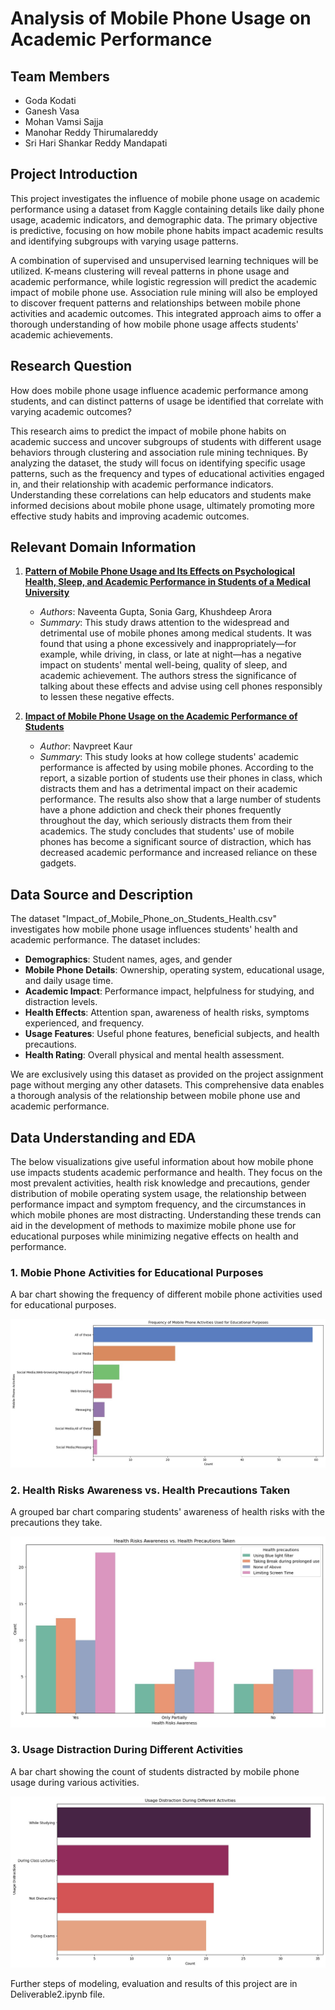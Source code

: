 # Analysis of Mobile Phone Usage on Academic Performance

## Team Members
- Goda Kodati
- Ganesh Vasa
- Mohan Vamsi Sajja
- Manohar Reddy Thirumalareddy
- Sri Hari Shankar Reddy Mandapati

## Project Introduction
This project investigates the influence of mobile phone usage on academic performance using a dataset from Kaggle containing details like daily phone usage, academic indicators, and demographic data. The primary objective is predictive, focusing on how mobile phone habits impact academic results and identifying subgroups with varying usage patterns.

A combination of supervised and unsupervised learning techniques will be utilized. K-means clustering will reveal patterns in phone usage and academic performance, while logistic regression will predict the academic impact of mobile phone use. Association rule mining will also be employed to discover frequent patterns and relationships between mobile phone activities and academic outcomes. This integrated approach aims to offer a thorough understanding of how mobile phone usage affects students' academic achievements.

## Research Question
How does mobile phone usage influence academic performance among students, and can distinct patterns of usage be identified that correlate with varying academic outcomes?

This research aims to predict the impact of mobile phone habits on academic success and uncover subgroups of students with different usage behaviors through clustering and association rule mining techniques. By analyzing the dataset, the study will focus on identifying specific usage patterns, such as the frequency and types of educational activities engaged in, and their relationship with academic performance indicators. Understanding these correlations can help educators and students make informed decisions about mobile phone usage, ultimately promoting more effective study habits and improving academic outcomes.

## Relevant Domain Information
1. **[Pattern of Mobile Phone Usage and Its Effects on Psychological Health, Sleep, and Academic Performance in Students of a Medical University](https://www.njppp.com/fulltext/28-1446609222.pdf?1722014169)**
   - *Authors*: Naveenta Gupta, Sonia Garg, Khushdeep Arora
   - *Summary*: This study draws attention to the widespread and detrimental use of mobile phones among medical students. It was found that using a phone excessively and inappropriately—for example, while driving, in class, or late at night—has a negative impact on students' mental well-being, quality of sleep, and academic achievement. The authors stress the significance of talking about these effects and advise using cell phones responsibly to lessen these negative effects.

2. **[Impact of Mobile Phone Usage on the Academic Performance of Students](https://www.pramanaresearch.org/gallery/prj_c_d_29.pdf)**
   - *Author*: Navpreet Kaur
   - *Summary*: This study looks at how college students' academic performance is affected by using mobile phones. According to the report, a sizable portion of students use their phones in class, which distracts them and has a detrimental impact on their academic performance. The results also show that a large number of students have a phone addiction and check their phones frequently throughout the day, which seriously distracts them from their academics. The study concludes that students' use of mobile phones has become a significant source of distraction, which has decreased academic performance and increased reliance on these gadgets.

## Data Source and Description
The dataset "Impact_of_Mobile_Phone_on_Students_Health.csv" investigates how mobile phone usage influences students' health and academic performance. The dataset includes:
- **Demographics**: Student names, ages, and gender
- **Mobile Phone Details**: Ownership, operating system, educational usage, and daily usage time.
- **Academic Impact**: Performance impact, helpfulness for studying, and distraction levels.
- **Health Effects**: Attention span, awareness of health risks, symptoms experienced, and frequency.
- **Usage Features**: Useful phone features, beneficial subjects, and health precautions.
- **Health Rating**: Overall physical and mental health assessment.

We are exclusively using this dataset as provided on the project assignment page without merging any other datasets. This comprehensive data enables a thorough analysis of the relationship between mobile phone use and academic performance.

## Data Understanding and EDA
The below visualizations give useful information about how mobile phone use impacts students academic performance and health. They focus on the most prevalent activities, health risk knowledge and precautions, gender distribution of mobile operating system usage, the relationship between performance impact and symptom frequency, and the circumstances in which mobile phones are most distracting. Understanding these trends can aid in the development of methods to maximize mobile phone use for educational purposes while minimizing negative effects on health and performance.


### 1. Mobie Phone Activities for Educational Purposes
A bar chart showing the frequency of different mobile phone activities used for educational purposes.

![Mobile Phone Activities for Educational Purposes](Visualization1.jpg)

### 2. Health Risks Awareness vs. Health Precautions Taken
A grouped bar chart comparing students' awareness of health risks with the precautions they take.

![Health Risks Awareness vs. Health Precautions Taken](Visualization2.jpg)

### 3. Usage Distraction During Different Activities
A bar chart showing the count of students distracted by mobile phone usage during various activities.

![Usage Distraction During Different Activities](Visualization3.jpg)

Further steps of modeling, evaluation and results of this project are in Deliverable2.ipynb file.
